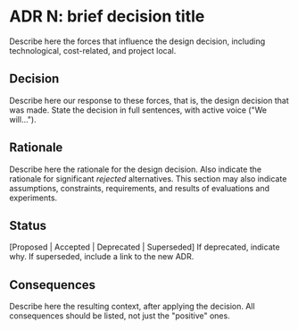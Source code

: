# ADR N: brief decision title 
Describe here the forces that influence the design decision, including technological, cost-related, and project local. 

## Decision 
Describe here our response to these forces, that is, the design decision that was made. State the decision in full sentences, with active voice ("We will...").

## Rationale 
Describe here the rationale for the design decision. Also indicate the rationale for significant *rejected* alternatives. This section may also indicate assumptions, constraints, requirements, and results of evaluations and experiments.

## Status
[Proposed | Accepted | Deprecated | Superseded]
If deprecated, indicate why. If superseded, include a link to the new ADR. 

## Consequences
Describe here the resulting context, after applying the decision. All consequences should be listed, not just the "positive" ones. 